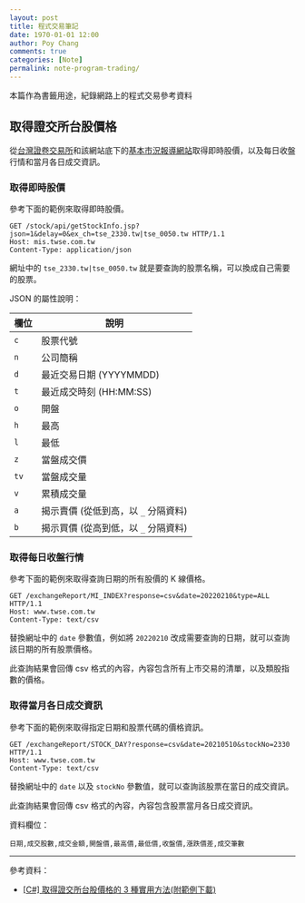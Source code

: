 ```yaml
---
layout: post
title: 程式交易筆記
date: 1970-01-01 12:00
author: Poy Chang
comments: true
categories: [Note]
permalink: note-program-trading/
---
```


本篇作為書籤用途，紀錄網路上的程式交易參考資料

## 取得證交所台股價格

從[台灣證卷交易所](https://www.twse.com.tw/zh/)和該網站底下的[基本市況報導網站](https://mis.twse.com.tw/stock/index.jsp)取得即時股價，以及每日收盤行情和當月各日成交資訊。

### 取得即時股價

參考下面的範例來取得即時股價。

```http
GET /stock/api/getStockInfo.jsp?json=1&delay=0&ex_ch=tse_2330.tw|tse_0050.tw HTTP/1.1
Host: mis.twse.com.tw
Content-Type: application/json
```

網址中的 `tse_2330.tw|tse_0050.tw` 就是要查詢的股票名稱，可以換成自己需要的股票。

JSON 的屬性說明：

| 欄位 | 說明                                 |
| ---- | ------------------------------------ |
| `c`  | 股票代號                             |
| `n`  | 公司簡稱                             |
| `d`  | 最近交易日期 (YYYYMMDD)              |
| `t`  | 最近成交時刻 (HH:MM:SS)              |
| `o`  | 開盤                                 |
| `h`  | 最高                                 |
| `l`  | 最低                                 |
| `z`  | 當盤成交價                           |
| `tv` | 當盤成交量                           |
| `v`  | 累積成交量                           |
| `a`  | 揭示賣價 (從低到高，以 `_` 分隔資料) |
| `b`  | 揭示買價 (從高到低，以 `_` 分隔資料) |

### 取得每日收盤行情

參考下面的範例來取得查詢日期的所有股價的 K 線價格。

```http
GET /exchangeReport/MI_INDEX?response=csv&date=20220210&type=ALL HTTP/1.1
Host: www.twse.com.tw
Content-Type: text/csv
```

替換網址中的 `date` 參數值，例如將 `20220210` 改成需要查詢的日期，就可以查詢該日期的所有股票價格。

此查詢結果會回傳 csv 格式的內容，內容包含所有上市交易的清單，以及類股指數的價格。

### 取得當月各日成交資訊

參考下面的範例來取得指定日期和股票代碼的價格資訊。

```http
GET /exchangeReport/STOCK_DAY?response=csv&date=20210510&stockNo=2330 HTTP/1.1
Host: www.twse.com.tw
Content-Type: text/csv
```

替換網址中的 `date` 以及 `stockNo` 參數值，就可以查詢該股票在當日的成交資訊。

此查詢結果會回傳 csv 格式的內容，內容包含股票當月各日成交資訊。

資料欄位：

```csv
日期,成交股數,成交金額,開盤價,最高價,最低價,收盤價,漲跌價差,成交筆數
```

---

參考資料：

- [[C#] 取得證交所台股價格的 3 種實用方法(附範例下載)](https://ithelp.ithome.com.tw/m/articles/10258478)
